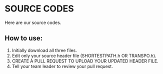 # SOURCE CODES
Here are our source codes.
## How to use:
1. Initially download all three files.
2. Edit only your source header file (SHORTESTPATH.h OR TRANSPO.h).
3. CREATE A PULL REQUEST TO UPLOAD YOUR UPDATED HEADER FILE.
4. Tell your team leader to review your pull request.
